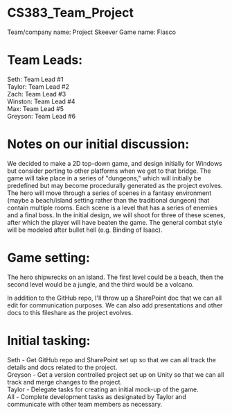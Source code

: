 # CS383_Team_Project
Team/company name: Project Skeever
Game name: Fiasco

# Team Leads:  
Seth: Team Lead #1  
Taylor: Team Lead #2  
Zach: Team Lead #3  
Winston: Team Lead #4  
Max: Team Lead #5  
Greyson: Team Lead #6  

# Notes on our initial discussion:
We decided to make a 2D top-down game, and design initially for Windows but consider porting to other platforms when we get to that bridge.  The game will take place in a series of "dungeons," which will initially be predefined but may become procedurally generated as the project evolves. 
The hero will move through a series of scenes in a fantasy environment (maybe a beach/island setting rather than the traditional dungeon) that contain multiple rooms. Each scene is a level that has a series of enemies and a final boss. In the initial design, we will shoot for three of these scenes, after which the player will have beaten the game. The general combat style will be modeled after bullet hell (e.g. Binding of Isaac).  

# Game setting: 
The hero shipwrecks on an island. The first level could be a beach, then the second level would be a jungle, and the third would be a volcano. 

In addition to the GitHub repo, I'll throw up a SharePoint doc that we can all edit for communication purposes. We can also add presentations and other docs to this fileshare as the project evolves. 

# Initial tasking:
Seth - Get GitHub repo and SharePoint set up so that we can all track the details and docs related to the project.   
Greyson - Get a version controlled project set up on Unity so that we can all track and merge changes to the project.  
Taylor - Delegate tasks for creating an initial mock-up of the game.   
All - Complete development tasks as designated by Taylor and communicate with other team members as necessary. 
